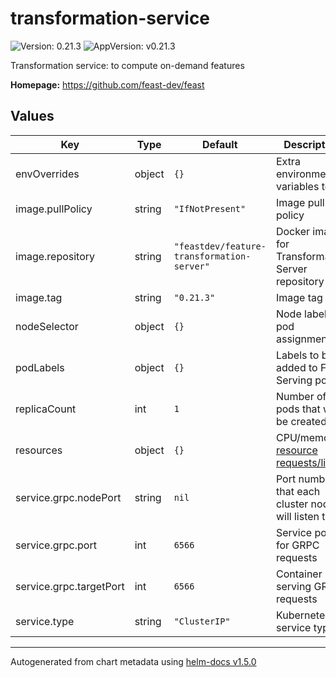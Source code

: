 # transformation-service

![Version: 0.21.3](https://img.shields.io/badge/Version-0.21.3-informational?style=flat-square) ![AppVersion: v0.21.3](https://img.shields.io/badge/AppVersion-v0.21.3-informational?style=flat-square)

Transformation service: to compute on-demand features

**Homepage:** <https://github.com/feast-dev/feast>

## Values

| Key | Type | Default                                    | Description |
|-----|------|--------------------------------------------|-------------|
| envOverrides | object | `{}`                                       | Extra environment variables to set |
| image.pullPolicy | string | `"IfNotPresent"`                           | Image pull policy |
| image.repository | string | `"feastdev/feature-transformation-server"` | Docker image for Transformation Server repository |
| image.tag | string | `"0.21.3"`                                 | Image tag |
| nodeSelector | object | `{}`                                       | Node labels for pod assignment |
| podLabels | object | `{}`                                       | Labels to be added to Feast Serving pods |
| replicaCount | int | `1`                                        | Number of pods that will be created |
| resources | object | `{}`                                       | CPU/memory [resource requests/limit](https://kubernetes.io/docs/concepts/configuration/manage-compute-resources-container/#resource-requests-and-limits-of-pod-and-container) |
| service.grpc.nodePort | string | `nil`                                      | Port number that each cluster node will listen to |
| service.grpc.port | int | `6566`                                     | Service port for GRPC requests |
| service.grpc.targetPort | int | `6566`                                     | Container port serving GRPC requests |
| service.type | string | `"ClusterIP"`                              | Kubernetes service type |

----------------------------------------------
Autogenerated from chart metadata using [helm-docs v1.5.0](https://github.com/norwoodj/helm-docs/releases/v1.5.0)
